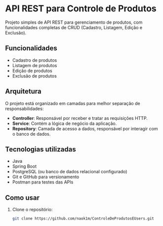 # API REST para Controle de Produtos

Projeto simples de API REST para gerenciamento de produtos, com funcionalidades completas de CRUD (Cadastro, Listagem, Edição e Exclusão).

## Funcionalidades

- Cadastro de produtos
- Listagem de produtos
- Edição de produtos
- Exclusão de produtos

## Arquitetura

O projeto está organizado em camadas para melhor separação de responsabilidades:

- **Controller**: Responsável por receber e tratar as requisições HTTP.
- **Service**: Contém a lógica de negócio da aplicação.
- **Repository**: Camada de acesso a dados, responsável por interagir com o banco de dados.

## Tecnologias utilizadas

- Java
- Spring Boot
- PostgreSQL (ou banco de dados relacional configurado)
- Git e GitHub para versionamento
- Postman para testes das APIs

## Como usar

1. Clone o repositório:
   ```bash
   git clone https://github.com/naok1m/ControleDeProdutosEUsers.git
